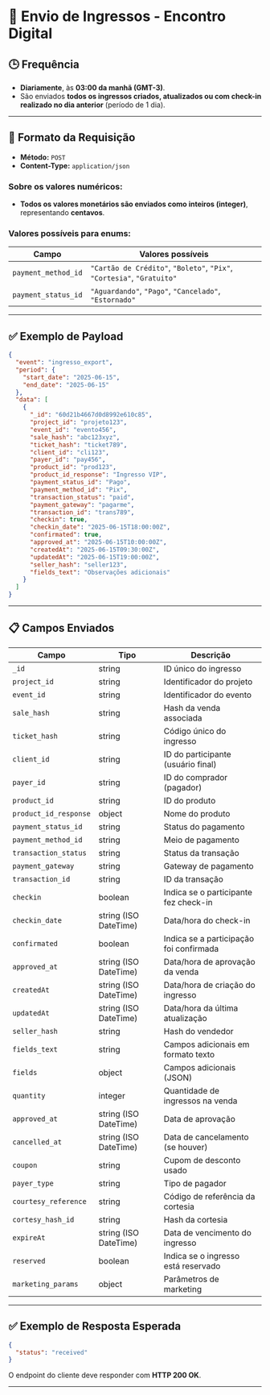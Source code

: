 
# 📘 Envio de Ingressos - Encontro Digital

## 🕒 Frequência

- **Diariamente**, às **03:00 da manhã (GMT-3)**.
- São enviados **todos os ingressos criados, atualizados ou com check-in realizado no dia anterior** (período de 1 dia).

---

## 📨 Formato da Requisição

- **Método:** `POST`
- **Content-Type:** `application/json`

### Sobre os valores numéricos:

- **Todos os valores monetários são enviados como inteiros (integer)**, representando **centavos**.

### Valores possíveis para enums:

| Campo               | Valores possíveis |
|------------------- |------------------ |
| `payment_method_id` | `"Cartão de Crédito"`, `"Boleto"`, `"Pix"`, `"Cortesia"`, `"Gratuito"` |
| `payment_status_id` | `"Aguardando"`, `"Pago"`, `"Cancelado"`, `"Estornado"` |

---

## ✅ Exemplo de Payload

```json
{
  "event": "ingresso_export",
  "period": {
    "start_date": "2025-06-15",
    "end_date": "2025-06-15"
  },
  "data": [
    {
      "_id": "60d21b4667d0d8992e610c85",
      "project_id": "projeto123",
      "event_id": "evento456",
      "sale_hash": "abc123xyz",
      "ticket_hash": "ticket789",
      "client_id": "cli123",
      "payer_id": "pay456",
      "product_id": "prod123",
      "product_id_response": "Ingresso VIP",
      "payment_status_id": "Pago",
      "payment_method_id": "Pix",
      "transaction_status": "paid",
      "payment_gateway": "pagarme",
      "transaction_id": "trans789",
      "checkin": true,
      "checkin_date": "2025-06-15T18:00:00Z",
      "confirmated": true,
      "approved_at": "2025-06-15T10:00:00Z",
      "createdAt": "2025-06-15T09:30:00Z",
      "updatedAt": "2025-06-15T19:00:00Z",
      "seller_hash": "seller123",
      "fields_text": "Observações adicionais"
    }
  ]
}
```

---

## 📋 Campos Enviados

| Campo                 | Tipo        | Descrição |
|---------------------- |----------- |---------- |
| `_id`                | string      | ID único do ingresso |
| `project_id`         | string      | Identificador do projeto |
| `event_id`           | string      | Identificador do evento |
| `sale_hash`          | string      | Hash da venda associada |
| `ticket_hash`        | string      | Código único do ingresso |
| `client_id`          | string      | ID do participante (usuário final) |
| `payer_id`           | string      | ID do comprador (pagador) |
| `product_id`         | string      | ID do produto |
| `product_id_response`| object      | Nome do produto |
| `payment_status_id`  | string      | Status do pagamento |
| `payment_method_id`  | string      | Meio de pagamento |
| `transaction_status` | string      | Status da transação |
| `payment_gateway`    | string      | Gateway de pagamento |
| `transaction_id`     | string      | ID da transação |
| `checkin`            | boolean     | Indica se o participante fez check-in |
| `checkin_date`       | string (ISO DateTime) | Data/hora do check-in |
| `confirmated`        | boolean     | Indica se a participação foi confirmada |
| `approved_at`        | string (ISO DateTime) | Data/hora de aprovação da venda |
| `createdAt`          | string (ISO DateTime) | Data/hora de criação do ingresso |
| `updatedAt`          | string (ISO DateTime) | Data/hora da última atualização |
| `seller_hash`        | string      | Hash do vendedor |
| `fields_text`        | string      | Campos adicionais em formato texto |
| `fields`             | object      | Campos adicionais (JSON) |
| `quantity`           | integer     | Quantidade de ingressos na venda |
| `approved_at`        | string (ISO DateTime) | Data de aprovação |
| `cancelled_at`       | string (ISO DateTime) | Data de cancelamento (se houver) |
| `coupon`             | string      | Cupom de desconto usado |
| `payer_type`         | string      | Tipo de pagador |
| `courtesy_reference` | string      | Código de referência da cortesia |
| `cortesy_hash_id`    | string      | Hash da cortesia |
| `expireAt`           | string (ISO DateTime) | Data de vencimento do ingresso |
| `reserved`           | boolean     | Indica se o ingresso está reservado |
| `marketing_params`   | object      | Parâmetros de marketing |

---

## ✅ Exemplo de Resposta Esperada

```json
{
  "status": "received"
}
```

O endpoint do cliente deve responder com **HTTP 200 OK**.

---
